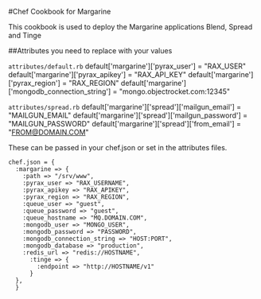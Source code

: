 #Chef Cookbook for Margarine

This cookbook is used to deploy the Margarine applications Blend, Spread and Tinge

##Attributes you need to replace with your values

`attributes/default.rb`
default['margarine']['pyrax_user'] = "RAX_USER"
default['margarine']['pyrax_apikey'] = "RAX_API_KEY"
default['margarine']['pyrax_region'] = "RAX_REGION"
default['margarine']['mongodb_connection_string'] = "mongo.objectrocket.com:12345"

`attributes/spread.rb`
default['margarine']['spread']['mailgun_email'] = "MAILGUN_EMAIL"
default['margarine']['spread']['mailgun_password'] = "MAILGUN_PASSWORD"
default['margarine']['spread']['from_email'] = "FROM@DOMAIN.COM"

These can be passed in your chef.json or set in the attributes files.

```
chef.json = {
  :margarine => {
    :path => "/srv/www",
    :pyrax_user => "RAX_USERNAME",
    :pyrax_apikey => "RAX_APIKEY",
    :pyrax_region => "RAX_REGION",
    :queue_user => "guest",
    :queue_password => "guest",
    :queue_hostname => "MQ.DOMAIN.COM",
    :mongodb_user => "MONGO_USER",
    :mongodb_password => "PASSWORD",
    :mongodb_connection_string => "HOST:PORT",
    :mongodb_database => "production",
    :redis_url => "redis://HOSTNAME",
      :tinge => {
        :endpoint => "http://HOSTNAME/v1"
      }
  },
  }
```